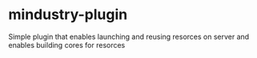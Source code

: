 # mindustry-plugin
Simple plugin that enables launching and reusing resorces on server and enables building cores for resorces

